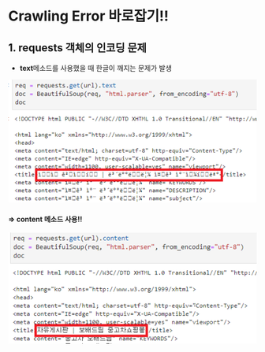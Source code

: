 # Crawling Error 바로잡기!!



## 1. requests 객체의 인코딩 문제

- **text**메소드를 사용했을 때 한글이 깨지는 문제가 발생

![](images/encoding1.png)

#### => content 메소드 사용!!

![](images/encoding2.png)